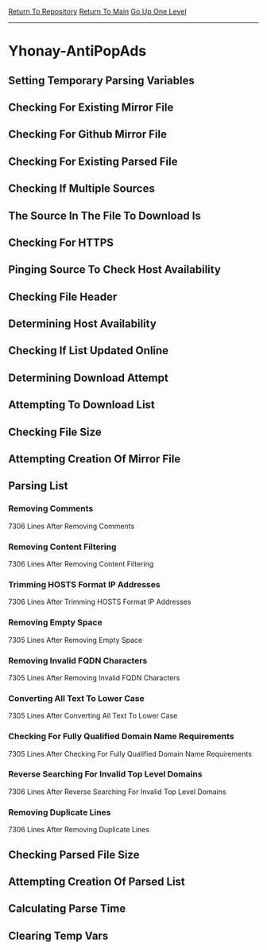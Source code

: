 [Return To Repository](https://github.com/deathbybandaid/piholeparser/)
[Return To Main](https://github.com/deathbybandaid/piholeparser/blob/master/RecentRunLogs/Mainlog.md)
[Go Up One Level](https://github.com/deathbybandaid/piholeparser/blob/master/RecentRunLogs/TopLevelScripts/30-Processing-External-Blacklists.md)
____________________________________
# Yhonay-AntiPopAds
## Setting Temporary Parsing Variables
## Checking For Existing Mirror File
## Checking For Github Mirror File
## Checking For Existing Parsed File
## Checking If Multiple Sources
## The Source In The File To Download Is
## Checking For HTTPS
## Pinging Source To Check Host Availability
## Checking File Header
## Determining Host Availability
## Checking If List Updated Online
## Determining Download Attempt
## Attempting To Download List
## Checking File Size
## Attempting Creation Of Mirror File
## Parsing List
### Removing Comments
7306 Lines After Removing Comments
### Removing Content Filtering
7306 Lines After Removing Content Filtering
### Trimming HOSTS Format IP Addresses
7306 Lines After Trimming HOSTS Format IP Addresses
### Removing Empty Space
7305 Lines After Removing Empty Space
### Removing Invalid FQDN Characters
7305 Lines After Removing Invalid FQDN Characters
### Converting All Text To Lower Case
7305 Lines After Converting All Text To Lower Case
### Checking For Fully Qualified Domain Name Requirements
7305 Lines After Checking For Fully Qualified Domain Name Requirements
### Reverse Searching For Invalid Top Level Domains
7306 Lines After Reverse Searching For Invalid Top Level Domains
### Removing Duplicate Lines
7306 Lines After Removing Duplicate Lines
## Checking Parsed File Size
## Attempting Creation Of Parsed List
## Calculating Parse Time
## Clearing Temp Vars
